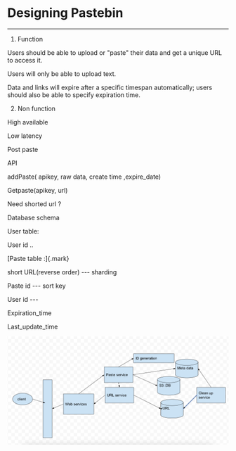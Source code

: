 # Designing Pastebin



---

1.  Function

Users should be able to upload or "paste" their data and get a unique URL to access it.



Users will only be able to upload text.



Data and links will expire after a specific timespan automatically; users should also be able to specify expiration time.



2.  Non function

High available

Low latency







Post paste

API

addPaste( apikey, raw data, create time ,expire_date)

Getpaste(apikey, url)



Need shorted url ?



Database schema



User table:

User id ..



[Paste table :]{.mark}

short URL(reverse order) --- sharding

Paste id --- sort key

User id ---

Expiration_time

Last_update_time









![ID generation Meta data Paste service Clean up URL service service client Web services URL ](../../media/Example-Pastebin-Designing-Pastebin-image1.png)















